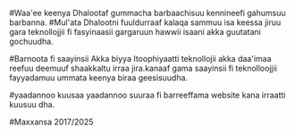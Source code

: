 #Waa'ee keenya
Dhalootaf gummacha barbaachisuu kennineefi gahumsuu barbanna.
#Mul'ata
Dhalootni fuuldurraaf kalaqa sammuu isa keessa jiruu gara teknollojjii fi fasyinaasii gargaruun hawwii isaani akka guutatani gochuudha.

#Barnoota fi saayinsii
Akka biyya Itoophiyaatti teknollojii akka daa'imaa reefuu deemuuf shaakkaltu irraa jira.kanaaf gama saayinsii fi teknolloojjii fayyadamuu ummata keenya biraa geesisuudha.

#yaadannoo kuusaa
yaadannoo suuraa fi barreeffama website kana irraatti kuusuu dha.

#Maxxansa
 2017/2025